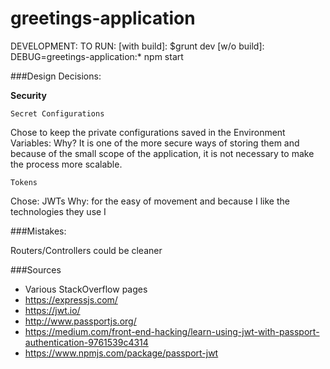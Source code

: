 # greetings-application

DEVELOPMENT:
  TO RUN: 
    [with build]: $grunt dev
    [w/o build]: DEBUG=greetings-application:* npm start
    
###Design Decisions:

<b> Security </b>

    Secret Configurations
Chose to keep the private configurations saved in the Environment Variables:
Why? It is one of the more secure ways of storing them and because of the small
scope of the application, it is not necessary to make the process more scalable.
    
    Tokens
Chose: JWTs 
Why: for the easy of movement and because I like the technologies they use
I     

###Mistakes:

Routers/Controllers could be cleaner


###Sources
- Various StackOverflow pages
- https://expressjs.com/
- https://jwt.io/
- http://www.passportjs.org/
- https://medium.com/front-end-hacking/learn-using-jwt-with-passport-authentication-9761539c4314
- https://www.npmjs.com/package/passport-jwt
